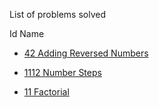 List of problems solved

Id	Name

- [42	Adding Reversed Numbers](http://www.spoj.com/problems/ADDREV/)

- [1112	Number Steps](http://www.spoj.com/problems/NSTEPS/)

- [11	Factorial](http://www.spoj.com/problems/FCTRL/)
